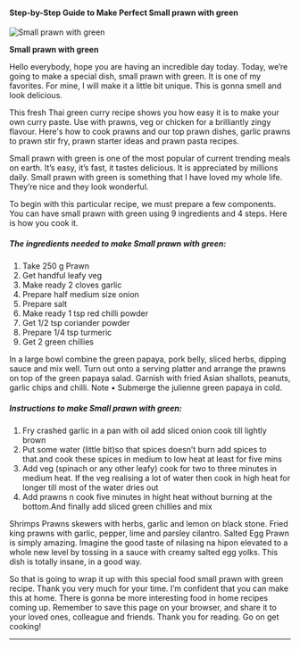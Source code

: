             

#### Step-by-Step Guide to Make Perfect Small prawn with green

![Small prawn with green](https://img-global.cpcdn.com/recipes/6048133980910322/751x532cq70/small-prawn-with-green-recipe-main-photo.jpg)

**Small prawn with green**

Hello everybody, hope you are having an incredible day today. Today, we’re going to make a special dish, small prawn with green. It is one of my favorites. For mine, I will make it a little bit unique. This is gonna smell and look delicious.

This fresh Thai green curry recipe shows you how easy it is to make your own curry paste. Use with prawns, veg or chicken for a brilliantly zingy flavour. Here's how to cook prawns and our top prawn dishes, garlic prawns to prawn stir fry, prawn starter ideas and prawn pasta recipes.

Small prawn with green is one of the most popular of current trending meals on earth. It’s easy, it’s fast, it tastes delicious. It is appreciated by millions daily. Small prawn with green is something that I have loved my whole life. They’re nice and they look wonderful.

To begin with this particular recipe, we must prepare a few components. You can have small prawn with green using 9 ingredients and 4 steps. Here is how you cook it.

##### The ingredients needed to make Small prawn with green:

1.  Take 250 g Prawn
2.  Get handful leafy veg
3.  Make ready 2 cloves garlic
4.  Prepare half medium size onion
5.  Prepare salt
6.  Make ready 1 tsp red chilli powder
7.  Get 1/2 tsp coriander powder
8.  Prepare 1/4 tsp turmeric
9.  Get 2 green chillies

In a large bowl combine the green papaya, pork belly, sliced herbs, dipping sauce and mix well. Turn out onto a serving platter and arrange the prawns on top of the green papaya salad. Garnish with fried Asian shallots, peanuts, garlic chips and chilli. Note • Submerge the julienne green papaya in cold.

##### Instructions to make Small prawn with green:

1.  Fry crashed garlic in a pan with oil add sliced onion cook till lightly brown
2.  Put some water (little bit)so that spices doesn’t burn add spices to that.and cook these spices in medium to low heat at least for five mins
3.  Add veg (spinach or any other leafy) cook for two to three minutes in medium heat. If the veg realising a lot of water then cook in high heat for longer till most of the water dries out
4.  Add prawns n cook five minutes in hight heat without burning at the bottom.And finally add sliced green chillies and mix

Shrimps Prawns skewers with herbs, garlic and lemon on black stone. Fried king prawns with garlic, pepper, lime and parsley cilantro. Salted Egg Prawn is simply amazing. Imagine the good taste of nilasing na hipon elevated to a whole new level by tossing in a sauce with creamy salted egg yolks. This dish is totally insane, in a good way.

So that is going to wrap it up with this special food small prawn with green recipe. Thank you very much for your time. I’m confident that you can make this at home. There is gonna be more interesting food in home recipes coming up. Remember to save this page on your browser, and share it to your loved ones, colleague and friends. Thank you for reading. Go on get cooking!

* * *